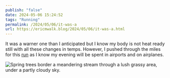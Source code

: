 ```yaml
---
publish: "false"
date: 2024-05-06 15:24:52
tags: "Running"
permalink: /2024/05/06/it-was-a
url: https://ericmwalk.blog/2024/05/06/it-was-a.html
---
```


It was a warner one than I anticipated but I know my body is not heat ready still with all these changes in temps. However, I pushed through the miles for this [run](https://strava.com/activities/11347168778) as I know my evening will be spent in airports and on airplanes.

![Spring trees border a meandering stream through a lush grassy area, under a partly cloudy sky.](https://ericmwalk.blog/uploads/2024/img-8853.jpeg)